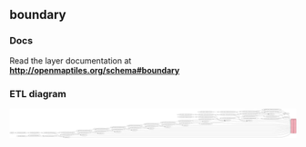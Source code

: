 ## boundary

### Docs
Read the layer documentation at **http://openmaptiles.org/schema#boundary**

### ETL diagram
![ETL diagram for boundary](etl_diagram.png?raw=true)
